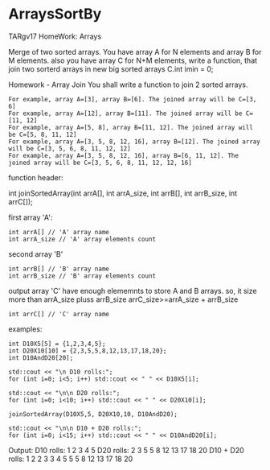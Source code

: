 # ArraysSortBy
TARgv17 HomeWork: Arrays

Merge of two sorted arrays. You have array A for N elements and array B for M elements. also you have array C for N+M elements, write a function, that join two sorterd arrays in new big sorted arrays C.int imin = 0;

Homework - Array Join
You shall write a function to join 2 sorted arrays.

    For example, array A=[3], array B=[6]. The joined array will be C=[3, 6]
    For example, array A=[12], array B=[11]. The joined array will be C=[11, 12]
    For example, array A=[5, 8], array B=[11, 12]. The joined array will be C=[5, 8, 11, 12]
    For example, array A=[3, 5, 8, 12, 16], array B=[12]. The joined array will be C=[3, 5, 6, 8, 11, 12, 12]
    For example, array A=[3, 5, 8, 12, 16], array B=[6, 11, 12]. The joined array will be C=[3, 5, 6, 8, 11, 12, 12, 16]

function header:

int joinSortedArray(int arrA[], int arrA_size, int arrB[], int arrB_size, int arrC[]);

first array 'A':

    int arrA[] // 'A' array name
    int arrA_size // 'A' array elements count

second array 'B'

    int arrB[] // 'B' array name
    int arrB_size // 'B' array elements count

output array 'C' have enough elememnts to store A and B arrays. so, it size more than arrA_size pluss arrB_size arrC_size>=arrA_size + arrB_size

    int arrC[] // 'C' array name

examples:

    int D10X5[5] = {1,2,3,4,5};
    int D20X10[10] = {2,3,5,5,8,12,13,17,18,20};
    int D10AndD20[20];

    std::cout << "\n D10 rolls:";
    for (int i=0; i<5; i++) std::cout << " " << D10X5[i];

    std::cout << "\n\n D20 rolls:";
    for (int i=0; i<10; i++) std::cout << " " << D20X10[i];

    joinSortedArray(D10X5,5, D20X10,10, D10AndD20);

    std::cout << "\n\n D10 + D20 rolls:";
    for (int i=0; i<15; i++) std::cout << " " << D10AndD20[i];

Output:
D10 rolls: 1 2 3 4 5
D20 rolls: 2 3 5 5 8 12 13 17 18 20
D10 + D20 rolls: 1 2 2 3 3 4 5 5 5 8 12 13 17 18 20
